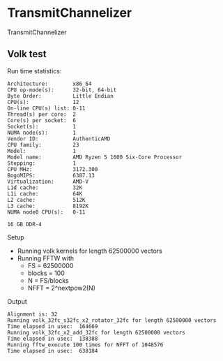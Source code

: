 # TransmitChannelizer
TransmitChannelizer


## Volk test
Run time statistics:
```
Architecture:        x86_64
CPU op-mode(s):      32-bit, 64-bit
Byte Order:          Little Endian
CPU(s):              12
On-line CPU(s) list: 0-11
Thread(s) per core:  2
Core(s) per socket:  6
Socket(s):           1
NUMA node(s):        1
Vendor ID:           AuthenticAMD
CPU family:          23
Model:               1
Model name:          AMD Ryzen 5 1600 Six-Core Processor
Stepping:            1
CPU MHz:             3172.300
BogoMIPS:            6387.13
Virtualization:      AMD-V
L1d cache:           32K
L1i cache:           64K
L2 cache:            512K
L3 cache:            8192K
NUMA node0 CPU(s):   0-11

16 GB DDR-4
```

Setup
- Running volk kernels for length 62500000 vectors
- Running FFTW with
  - FS = 62500000
  - blocks = 100
  - N = FS/blocks
  - NFFT = 2^nextpow2(N)

Output
```
Alignment is: 32
Running volk_32fc_s32fc_x2_rotator_32fc for length 62500000 vectors
Time elapsed in usec:  164669
Running volk_32fc_x2_add_32fc for length 62500000 vectors
Time elapsed in usec:  138388
Running fftw_execute 100 times for NFFT of 1048576
Time elapsed in usec:  638184
```

